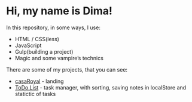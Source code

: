# Hi, my name is Dima!

In this repository, in some ways, I use:
   - HTML / CSS(less)
   - JavaScript
   - Gulp(building a project)
   - Magic and some vampire’s technics
    
There are some of my projects, that you can see:
  - [casaRoyal](https://burydmitri.github.io/casaRoyal/) - landing
  - [ToDo List](https://burydmitri.github.io/todo-list/app/) - task manager, with sorting, saving notes in localStore and statictic of tasks
